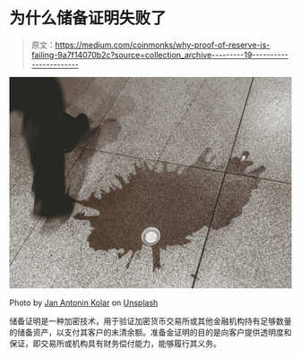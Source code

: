 # 为什么储备证明失败了

> 原文：<https://medium.com/coinmonks/why-proof-of-reserve-is-failing-9a7f14070b2c?source=collection_archive---------19----------------------->

![](img/6bec1fcb97cd358b6cb5d7889234b559.png)

Photo by [Jan Antonin Kolar](https://unsplash.com/@jankolar?utm_source=medium&utm_medium=referral) on [Unsplash](https://unsplash.com?utm_source=medium&utm_medium=referral)

储备证明是一种加密技术，用于验证加密货币交易所或其他金融机构持有足够数量的储备资产，以支付其客户的未清余额。准备金证明的目的是向客户提供透明度和保证，即交易所或机构具有财务偿付能力，能够履行其义务。